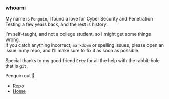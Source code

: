 ### whoami

My name is `Penguin`, I found a love for Cyber Security and Penetration Testing a few years back, and the rest is history.

I'm self-taught, and not a college student, so I might get some things wrong.\
If you catch anything incorrect, `markdown` or spelling issues, please open an issue in my repo, and I'll make sure to fix it as soon as possible.

Special thanks to my good friend `Erty` for all the help with the rabbit-hole that is `git`.

Penguin out 🐧

* [Repo](https://github.com/PenguinSixtyfive/penguinsixtyfive.github.io)
* [Home](https://penguinsixtyfive.github.io/)

